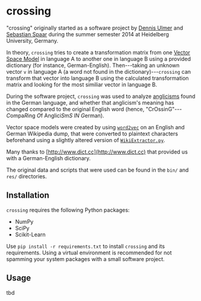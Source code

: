 crossing
========

"crossing" originally started as a software project by [Dennis Ulmer](https://github.com/Kaleidophon)
and [Sebastian Spaar](https://github.com/Eroica) during the summer semester 2014
at Heidelberg University, Germany.

In theory, `crossing` tries to create a transformation matrix from one
[Vector Space Model](http://en.wikipedia.org/wiki/Vector_space_model) in language A
to another one in language B using a provided dictionary (for instance, German-English).
Then---taking an unknown vector `v` in language A (a word not found in the
dictionary)---`crossing` can transform that vector into language B using the calculated
transformation matrix and looking for the most similiar vector in language B.

During the software project, `crossing` was used to analyze [anglicisms](http://en.wikipedia.org/wiki/Denglisch)
found in the German language, and whether that anglicism's meaning has changed
compared to the original English word (hence, "CrOssinG"---*C*ompa*R*ing *O*f Anglici*S*m*S* *IN* *G*erman).

Vector space models were created by using [`word2vec`](https://code.google.com/p/word2vec/)
on an English and German Wikipedia dump, that were converted to plaintext characters
beforehand using a slightly altered version of [`WikiExtractor.py`](http://medialab.di.unipi.it/wiki/Wikipedia_Extractor).

Many thanks to [http://www.dict.cc](http://www.dict.cc) that provided us with a
German-English dictionary.

The original data and scripts that were used can be found in the `bin/` and `res/`
directories.

Installation
------------

`crossing` requires the following Python packages:

*   NumPy
*   SciPy
*   Scikit-Learn

Use `pip install -r requirements.txt` to install `crossing` and its requirements.
Using a virtual environment is recommended for not spamming your system packages
with a small software project.

Usage
-----

tbd